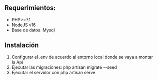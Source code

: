 ## Requerimientos:

- PHP>=7.1
- NodeJS v16
- Base de datos: Mysql


## Instalación

1. Configurar el .env de acuerdo al entorno local donde se vaya a montar la Api
2. Ejecutar las migraciones: php artisan migrate --seed
3. Ejecutar el servidor con php artisan serve

